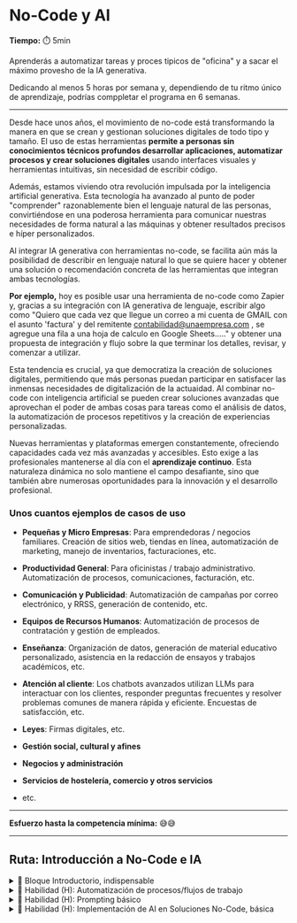 # No-Code y AI

**Tiempo:** :stopwatch: 5min

<!-- El siguiente bloque de comentario se usa también  para mostrar un preview o resumen del program, skill o module en thumbnails de FE (por ejemplo) -->
<!-- preview:start -->
<p>Aprenderás a automatizar tareas y proces tipicos de "oficina" y a sacar el máximo provesho de la IA generativa.</p><p>Dedicando al menos 5 horas por semana y, dependiendo de tu ritmo único de aprendizaje, podrías comppletar el programa en 6 semanas.</p>
<!-- preview:end -->

---

Desde hace unos años, el movimiento de no-code está transformando la manera en que se crean y gestionan soluciones digitales de todo tipo y tamaño. El uso de estas herramientas **permite a personas sin conocimientos técnicos profundos desarrollar aplicaciones, automatizar procesos y crear soluciones digitales** usando interfaces visuales y herramientas intuitivas, sin necesidad de escribir código.

Además, estamos viviendo otra revolución impulsada por la inteligencia artificial generativa. Esta tecnología ha avanzado al punto de poder "comprender" razonablemente bien el lenguaje natural de las personas, convirtiéndose en una poderosa herramienta para comunicar nuestras necesidades de forma natural a las máquinas y obtener resultados precisos e híper personalizados. 

Al integrar IA generativa con herramientas no-code, se facilita aún más la posibilidad de describir en lenguaje natural lo que se quiere hacer y obtener una solución o recomendación concreta de las herramientas que integran ambas tecnologías. 

**Por ejemplo,** hoy es posible usar una herramienta de no-code como Zapier y, gracias a su integración con IA generativa de lenguaje, escribir algo como "Quiero que cada vez que llegue un correo a mi cuenta de GMAIL con el asunto 'factura' y del remitente contabilidad@unaempresa.com , se agregue una fila a una hoja de calculo en Google Sheets....." y obtener una propuesta de integración y flujo sobre la que terminar los detalles, revisar, y comenzar a utilizar.

Esta tendencia es crucial, ya que democratiza la creación de soluciones digitales, permitiendo que más personas puedan participar en satisfacer las inmensas necesidades de digitalización de la actuaidad. Al combinar no-code con inteligencia artificial se pueden crear soluciones avanzadas que aprovechan el poder de ambas cosas para tareas como el análisis de datos, la automatización de procesos repetitivos y la creación de experiencias personalizadas.

Nuevas herramientas y plataformas emergen constantemente, ofreciendo capacidades cada vez más avanzadas y accesibles. Esto exige a las profesionales mantenerse al día con el **aprendizaje continuo**. Esta naturaleza dinámica no solo mantiene el campo desafiante, sino que también abre numerosas oportunidades para la innovación y el desarrollo profesional.

### **Unos cuantos ejemplos de casos de uso**

- **Pequeñas y Micro Empresas**: Para emprendedoras / negocios familiares. Creación de sitios web, tiendas en línea, automatización de marketing, manejo de inventarios, facturaciones, etc.

- **Productividad General**: Para oficinistas / trabajo administrativo. Automatización de procesos, comunicaciones, facturación, etc.

- **Comunicación y Publicidad**: Automatización de campañas por correo electrónico, y RRSS, generación de contenido, etc.

- **Equipos de Recursos Humanos**: Automatización de procesos de contratación y gestión de empleados.

- **Enseñanza**: Organización de datos, generación de material educativo personalizado, asistencia en la redacción de ensayos y trabajos académicos, etc.

- **Atención al cliente**: Los chatbots avanzados utilizan LLMs para interactuar con los clientes, responder preguntas frecuentes y resolver problemas comunes de manera rápida y eficiente. Encuestas de satisfacción, etc.

- **Leyes**: Firmas digitales, etc.

- **Gestión social, cultural y afines**

- **Negocios y administración**

- **Servicios de hostelería, comercio y otros servicios**

- etc.

---

**Esfuerzo hasta la competencia mínima:** 😅😅

---

## Ruta: Introducción a No-Code e IA

<details>
<summary>🔵 Bloque Introductorio, indispensable</summary>

Este bloque busca proporcionarte una comprensión clara y concisa, en un formato flexible y con poco compromiso. En tan solo 2 semanas, dedicando aproximadamente 5 horas por semana a tu propio ritmo, explorarás los conceptos básicos y tendrás la oportunidad de aplicar lo aprendido en un reto/mini proyecto.

Lo que aprenderás:
**Módulo 1**: Conocimiento fundamental en formato de lecturas, videos, etc. + reflexión y participación en comentarios y foros de discusión.

Buscamos responder de manera simple y breve a las preguntas:

1. ¿Qué es exactamente no-code y qué es IA?

2. ¿Para qué sirve en la vida cotidiana de la gente?

3. ¿Cuáles son las herramientas, tecnologías o métodos clave que se utilizan?

4. ¿Qué perspectivas y oportunidades existen

**Módulo 2**: Conocimiento fundamental en formato de lecturas, videos, etc. + reflexión y participación en comentarios y foros de discusión + trabajo en un reto práctico.

Te proponemos la aplicación de parte de lo aprendido, y la reflexión sobre tu propio proceso de autoaprendizaje y motivación para continuar.

</details>

<details>
<summary>🔵 Habilidad (H): Automatización de procesos/flujos de trabajo</summary>

Lo que aprenderás:

1. Automatizar procesos empresariales: Usar herramientas no-code para automatizar tareas repetitivas y mejorar la eficiencia operativa.

</details>

<details>
<summary>🔵 Habilidad (H): Prompting básico</summary>

Lo que aprenderás:

Los fundamentos del prompting, la técnica de formular y ajustar solicitudes a modelos de IA generativa para obtener resultados deseados. Desarrollarás la habilidad de crear prompts efectivos que maximicen la precisión y relevancia de los resultados.

</details>

<details>
<summary>🔵 Habilidad (H): Implementación de AI en Soluciones No-Code, básica</summary>

Lo que aprenderás:

1. Integrar modelos de AI en aplicaciones no-code: Uso de modelos pre-entrenados para agregar capacidades de AI a tus aplicaciones.

2. Crear experiencias personalizadas: Utilizar AI para analizar datos de usuarios y personalizar la experiencia de las usuarias.

<details>
<summary>🔵 Habilidad (H): Uso de LLMs open source </summary>
Aprenderás sobre los principales modelos LLM open source, cuándo usarlos, y cómo ejecutarlos localmente de forma 100% gratuita.
</details>